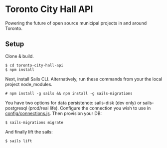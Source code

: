 # Toronto City Hall API

Powering the future of open source municipal projects in and around Toronto.

## Setup ##

Clone & build.

    $ cd toronto-city-hall-api
    $ npm install

Next, install Sails CLI. Alternatively, run these commands from your the local project node_modules.

    # npm install -g sails && npm install -g sails-migrations

You have two options for data persistence: sails-disk (dev only) or sails-postgresql (prod/real life). Configure the connection you wish to use in [config/connections.js](https://github.com/designcofounders/toronto-city-hall-api/blob/master/config/connections.js). Then provision your DB:

    $ sails-migrations migrate

And finally lift the sails:

    $ sails lift
